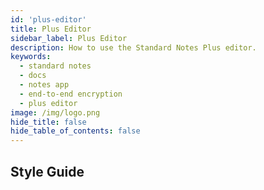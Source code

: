 ```yaml
---
id: 'plus-editor'
title: Plus Editor
sidebar_label: Plus Editor
description: How to use the Standard Notes Plus editor.
keywords:
  - standard notes
  - docs
  - notes app
  - end-to-end encryption
  - plus editor
image: /img/logo.png
hide_title: false
hide_table_of_contents: false
---
```


## Style Guide
